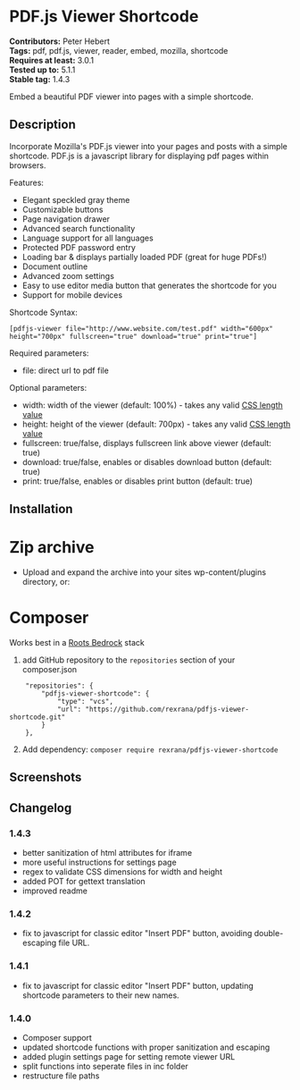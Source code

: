 # PDF.js Viewer Shortcode #
**Contributors:** Peter Hebert  
**Tags:** pdf, pdf.js, viewer, reader, embed, mozilla, shortcode  
**Requires at least:** 3.0.1  
**Tested up to:** 5.1.1  
**Stable tag:** 1.4.3  

Embed a beautiful PDF viewer into pages with a simple shortcode.

## Description ##

Incorporate Mozilla's PDF.js viewer into your pages and posts with a simple shortcode. PDF.js is a javascript library for displaying pdf pages within browsers.

Features:

*   Elegant speckled gray theme
*   Customizable buttons
*   Page navigation drawer
*   Advanced search functionality
*   Language support for all languages
*   Protected PDF password entry
*   Loading bar & displays partially loaded PDF (great for huge PDFs!)
*   Document outline
*   Advanced zoom settings
*   Easy to use editor media button that generates the shortcode for you
*   Support for mobile devices

Shortcode Syntax:
```
[pdfjs-viewer file="http://www.website.com/test.pdf" width="600px" height="700px" fullscreen="true" download="true" print="true"]
```

Required parameters:
*   file: direct url to pdf file

Optional parameters:
*   width: width of the viewer (default: 100%) - takes any valid [CSS length value](https://www.w3.org/TR/css-values-4/#length-value)
*   height: height of the viewer (default: 700px) - takes any valid [CSS length value](https://www.w3.org/TR/css-values-4/#length-value)
*   fullscreen: true/false, displays fullscreen link above viewer (default: true)
*   download: true/false, enables or disables download button (default: true)
*   print: true/false, enables or disables print button (default: true)

## Installation ##

# Zip archive #
* Upload and expand the archive into your sites wp-content/plugins directory, or:

# Composer #
Works best in a [Roots Bedrock](https://roots.io/bedrock/) stack
1. add GitHub repository to the `repositories` section of your composer.json
```
    "repositories": {
        "pdfjs-viewer-shortcode": {
            "type": "vcs",
            "url": "https://github.com/rexrana/pdfjs-viewer-shortcode.git"
        }
    },
```
2. Add dependency: `composer require rexrana/pdfjs-viewer-shortcode`


## Screenshots ##

## Changelog ##

### 1.4.3 ###
* better sanitization of html attributes for iframe
* more useful instructions for settings page
* regex to validate CSS dimensions for width and height
* added POT for gettext translation
* improved readme

### 1.4.2 ###
* fix to javascript for classic editor "Insert PDF" button, avoiding double-escaping file URL.

### 1.4.1 ###
* fix to javascript for classic editor "Insert PDF" button, updating shortcode parameters to their new names.

### 1.4.0 ###
* Composer support
* updated shortcode functions with proper sanitization and escaping
* added plugin settings page for setting remote viewer URL
* split functions into seperate files in inc folder
* restructure file paths
